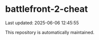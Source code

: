 # battlefront-2-cheat

Last updated: 2025-06-06 12:45:55

This repository is automatically maintained.
